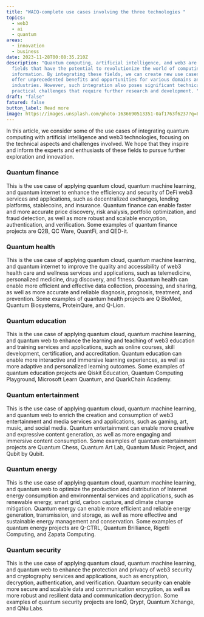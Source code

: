 ```yaml
---
title: "WAIQ-complete use cases involving the three technologies "
topics:
  - web3
  - ai
  - quantum
areas:
  - innovation
  - business
date: 2023-11-28T00:08:35.210Z
description: "Quantum computing, artificial intelligence, and web3 are three
  fields that have the potential to revolutionize the world of computing and
  information. By integrating these fields, we can create new use cases that can
  offer unprecedented benefits and opportunities for various domains and
  industries. However, such integration also poses significant technical and
  practical challenges that require further research and development. "
draft: "false"
fatured: false
button_label: Read more
image: https://images.unsplash.com/photo-1636690513351-0af1763f6237?q=80&w=2071&auto=format&fit=crop&ixlib=rb-4.0.3&ixid=M3wxMjA3fDB8MHxwaG90by1wYWdlfHx8fGVufDB8fHx8fA%3D%3D
---
```

In this article, we consider some of the use cases of integrating quantum computing with artificial intelligence and web3 technologies, focusing on the technical aspects and challenges involved. We hope that they inspire and inform the experts and enthusiasts of these fields to pursue further exploration and innovation. 

### Quantum finance
This is the use case of applying quantum cloud, quantum machine learning, and quantum internet to enhance the efficiency and security of DeFi web3 services and applications, such as decentralized exchanges, lending platforms, stablecoins, and insurance. Quantum finance can enable faster and more accurate price discovery, risk analysis, portfolio optimization, and fraud detection, as well as more robust and scalable encryption, authentication, and verification. Some examples of quantum finance projects are Q2B, QC Ware, QuantFi, and QED-it.

### Quantum health
This is the use case of applying quantum cloud, quantum machine learning, and quantum internet to improve the quality and accessibility of web3 health care and wellness services and applications, such as telemedicine, personalized medicine, drug discovery, and fitness. Quantum health can enable more efficient and effective data collection, processing, and sharing, as well as more accurate and reliable diagnosis, prognosis, treatment, and prevention. Some examples of quantum health projects are Q BioMed, Quantum Biosystems, ProteinQure, and Q-Lion. 

### Quantum education
This is the use case of applying quantum cloud, quantum machine learning, and quantum web to enhance the learning and teaching of web3 education and training services and applications, such as online courses, skill development, certification, and accreditation. Quantum education can enable more interactive and immersive learning experiences, as well as more adaptive and personalized learning outcomes. Some examples of quantum education projects are Qiskit Education, Quantum Computing Playground, Microsoft Learn Quantum, and QuarkChain Academy. 

### Quantum entertainment
This is the use case of applying quantum cloud, quantum machine learning, and quantum web to enrich the creation and consumption of web3 entertainment and media services and applications, such as gaming, art, music, and social media. Quantum entertainment can enable more creative and expressive content generation, as well as more engaging and immersive content consumption. Some examples of quantum entertainment projects are Quantum Chess, Quantum Art Lab, Quantum Music Project, and Qubit by Qubit. 

### Quantum energy
This is the use case of applying quantum cloud, quantum machine learning, and quantum web to optimize the production and distribution of Internet energy consumption and environmental services and applications, such as renewable energy, smart grid, carbon capture, and climate change mitigation. Quantum energy can enable more efficient and reliable energy generation, transmission, and storage, as well as more effective and sustainable energy management and conservation. Some examples of quantum energy projects are Q-CTRL, Quantum Brilliance, Rigetti Computing, and Zapata Computing. 

### Quantum security
This is the use case of applying quantum cloud, quantum machine learning, and quantum web to enhance the protection and privacy of web3 security and cryptography services and applications, such as encryption, decryption, authentication, and verification. Quantum security can enable more secure and scalable data and communication encryption, as well as more robust and resilient data and communication decryption. Some examples of quantum security projects are IonQ, Qrypt, Quantum Xchange, and QNu Labs.
